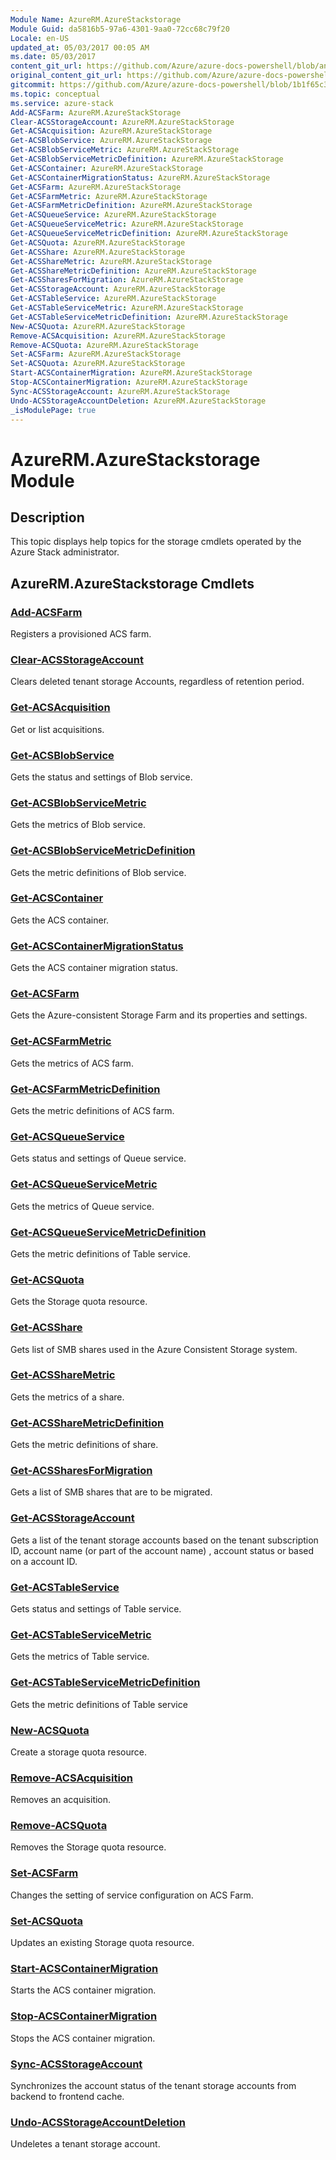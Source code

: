 ```yaml
---
Module Name: AzureRM.AzureStackstorage
Module Guid: da5816b5-97a6-4301-9aa0-72cc68c79f20
Locale: en-US
updated_at: 05/03/2017 00:05 AM
ms.date: 05/03/2017
content_git_url: https://github.com/Azure/azure-docs-powershell/blob/anne052617/azureps-cmdlets-docs/AzureStack/AzureRM.AzureStackStorage/v0.10.6/AzureRM.AzureStackstorage.md
original_content_git_url: https://github.com/Azure/azure-docs-powershell/blob/anne052617/azureps-cmdlets-docs/AzureStack/AzureRM.AzureStackStorage/v0.10.6/AzureRM.AzureStackstorage.md
gitcommit: https://github.com/Azure/azure-docs-powershell/blob/1b1f65c3c0d4679af027f9576236919af044769d
ms.topic: conceptual
ms.service: azure-stack
Add-ACSFarm: AzureRM.AzureStackStorage
Clear-ACSStorageAccount: AzureRM.AzureStackStorage
Get-ACSAcquisition: AzureRM.AzureStackStorage
Get-ACSBlobService: AzureRM.AzureStackStorage
Get-ACSBlobServiceMetric: AzureRM.AzureStackStorage
Get-ACSBlobServiceMetricDefinition: AzureRM.AzureStackStorage
Get-ACSContainer: AzureRM.AzureStackStorage
Get-ACSContainerMigrationStatus: AzureRM.AzureStackStorage
Get-ACSFarm: AzureRM.AzureStackStorage
Get-ACSFarmMetric: AzureRM.AzureStackStorage
Get-ACSFarmMetricDefinition: AzureRM.AzureStackStorage
Get-ACSQueueService: AzureRM.AzureStackStorage
Get-ACSQueueServiceMetric: AzureRM.AzureStackStorage
Get-ACSQueueServiceMetricDefinition: AzureRM.AzureStackStorage
Get-ACSQuota: AzureRM.AzureStackStorage
Get-ACSShare: AzureRM.AzureStackStorage
Get-ACSShareMetric: AzureRM.AzureStackStorage
Get-ACSShareMetricDefinition: AzureRM.AzureStackStorage
Get-ACSSharesForMigration: AzureRM.AzureStackStorage
Get-ACSStorageAccount: AzureRM.AzureStackStorage
Get-ACSTableService: AzureRM.AzureStackStorage
Get-ACSTableServiceMetric: AzureRM.AzureStackStorage
Get-ACSTableServiceMetricDefinition: AzureRM.AzureStackStorage
New-ACSQuota: AzureRM.AzureStackStorage
Remove-ACSAcquisition: AzureRM.AzureStackStorage
Remove-ACSQuota: AzureRM.AzureStackStorage
Set-ACSFarm: AzureRM.AzureStackStorage
Set-ACSQuota: AzureRM.AzureStackStorage
Start-ACSContainerMigration: AzureRM.AzureStackStorage
Stop-ACSContainerMigration: AzureRM.AzureStackStorage
Sync-ACSStorageAccount: AzureRM.AzureStackStorage
Undo-ACSStorageAccountDeletion: AzureRM.AzureStackStorage
_isModulePage: true
---
```


# AzureRM.AzureStackstorage Module
## Description
This topic displays help topics for the storage cmdlets operated by the Azure Stack administrator.

## AzureRM.AzureStackstorage Cmdlets
### [Add-ACSFarm](Add-ACSFarm.md)
Registers a provisioned ACS farm.

### [Clear-ACSStorageAccount](Clear-ACSStorageAccount.md)
Clears deleted tenant storage Accounts, regardless of retention period.

### [Get-ACSAcquisition](Get-ACSAcquisition.md)
Get or list acquisitions.

### [Get-ACSBlobService](Get-ACSBlobService.md)
Gets the status and settings of Blob service.

### [Get-ACSBlobServiceMetric](Get-ACSBlobServiceMetric.md)
Gets the metrics of Blob service.

### [Get-ACSBlobServiceMetricDefinition](Get-ACSBlobServiceMetricDefinition.md)
Gets the metric definitions of Blob service.

### [Get-ACSContainer](Get-ACSContainer.md)
Gets the ACS container.

### [Get-ACSContainerMigrationStatus](Get-ACSContainerMigrationStatus.md)
Gets the ACS container migration status.

### [Get-ACSFarm](Get-ACSFarm.md)
Gets the Azure-consistent Storage Farm and its properties and settings.

### [Get-ACSFarmMetric](Get-ACSFarmMetric.md)
Gets the metrics of ACS farm.

### [Get-ACSFarmMetricDefinition](Get-ACSFarmMetricDefinition.md)
Gets the metric definitions of ACS farm.

### [Get-ACSQueueService](Get-ACSQueueService.md)
Gets status and settings of Queue service.

### [Get-ACSQueueServiceMetric](Get-ACSQueueServiceMetric.md)
Gets the metrics of Queue service.

### [Get-ACSQueueServiceMetricDefinition](Get-ACSQueueServiceMetricDefinition.md)
Gets the metric definitions of Table service.

### [Get-ACSQuota](Get-ACSQuota.md)
Gets the Storage quota resource.

### [Get-ACSShare](Get-ACSShare.md)
Gets list of SMB shares used in the Azure Consistent Storage system.

### [Get-ACSShareMetric](Get-ACSShareMetric.md)
Gets the metrics of a share.

### [Get-ACSShareMetricDefinition](Get-ACSShareMetricDefinition.md)
Gets the metric definitions of share.

### [Get-ACSSharesForMigration](Get-ACSSharesForMigration.md)
Gets a list of SMB shares that are to be migrated.

### [Get-ACSStorageAccount](Get-ACSStorageAccount.md)
Gets a list of the tenant storage accounts based on the tenant subscription ID, account name (or part of the account name) , account status or based on a account ID.

### [Get-ACSTableService](Get-ACSTableService.md)
Gets status and settings of Table service.

### [Get-ACSTableServiceMetric](Get-ACSTableServiceMetric.md)
Gets the metrics of Table service.

### [Get-ACSTableServiceMetricDefinition](Get-ACSTableServiceMetricDefinition.md)
Gets the metric definitions of Table service

### [New-ACSQuota](New-ACSQuota.md)
Create a storage quota resource.

### [Remove-ACSAcquisition](Remove-ACSAcquisition.md)
Removes an acquisition.

### [Remove-ACSQuota](Remove-ACSQuota.md)
Removes the Storage quota resource.

### [Set-ACSFarm](Set-ACSFarm.md)
Changes the setting of service configuration on ACS Farm.

### [Set-ACSQuota](Set-ACSQuota.md)
Updates an existing Storage quota resource.

### [Start-ACSContainerMigration](Start-ACSContainerMigration.md)
Starts the ACS container migration.

### [Stop-ACSContainerMigration](Stop-ACSContainerMigration.md)
Stops the ACS container migration.

### [Sync-ACSStorageAccount](Sync-ACSStorageAccount.md)
Synchronizes the account status of the tenant storage accounts from backend to frontend cache.

### [Undo-ACSStorageAccountDeletion](Undo-ACSStorageAccountDeletion.md)
Undeletes a tenant storage account.
